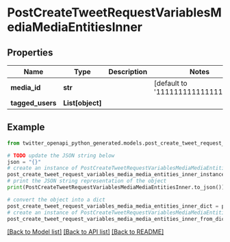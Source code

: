 # PostCreateTweetRequestVariablesMediaMediaEntitiesInner


## Properties

Name | Type | Description | Notes
------------ | ------------- | ------------- | -------------
**media_id** | **str** |  | [default to '1111111111111111111']
**tagged_users** | **List[object]** |  | 

## Example

```python
from twitter_openapi_python_generated.models.post_create_tweet_request_variables_media_media_entities_inner import PostCreateTweetRequestVariablesMediaMediaEntitiesInner

# TODO update the JSON string below
json = "{}"
# create an instance of PostCreateTweetRequestVariablesMediaMediaEntitiesInner from a JSON string
post_create_tweet_request_variables_media_media_entities_inner_instance = PostCreateTweetRequestVariablesMediaMediaEntitiesInner.from_json(json)
# print the JSON string representation of the object
print(PostCreateTweetRequestVariablesMediaMediaEntitiesInner.to_json())

# convert the object into a dict
post_create_tweet_request_variables_media_media_entities_inner_dict = post_create_tweet_request_variables_media_media_entities_inner_instance.to_dict()
# create an instance of PostCreateTweetRequestVariablesMediaMediaEntitiesInner from a dict
post_create_tweet_request_variables_media_media_entities_inner_from_dict = PostCreateTweetRequestVariablesMediaMediaEntitiesInner.from_dict(post_create_tweet_request_variables_media_media_entities_inner_dict)
```
[[Back to Model list]](../README.md#documentation-for-models) [[Back to API list]](../README.md#documentation-for-api-endpoints) [[Back to README]](../README.md)


